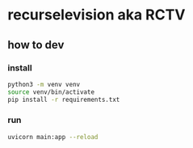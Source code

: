 # recurselevision aka RCTV

## how to dev

### install

```bash
python3 -m venv venv
source venv/bin/activate
pip install -r requirements.txt
```

### run

```bash
uvicorn main:app --reload
```